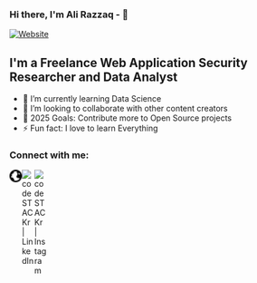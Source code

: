 ### Hi there, I'm Ali Razzaq - 👋

[![Website](https://img.shields.io/website?label=alirazzaq.pro&style=for-the-badge&url=https%3A%2F%2Falirazzaq.pro)](http://www.alirazzaq.pro)

## I'm a Freelance Web Application Security Researcher and Data Analyst

- 🌱 I’m currently learning Data Science
- 👯 I’m looking to collaborate with other content creators
- 🥅 2025 Goals: Contribute more to Open Source projects
- ⚡ Fun fact: I love to learn Everything



### Connect with me:

[<img align="left" alt="codeSTACKr.com" width="22px" src="https://raw.githubusercontent.com/iconic/open-iconic/master/svg/globe.svg" />][website]
[<img align="left" alt="codeSTACKr | LinkedIn" width="22px" src="https://cdn.jsdelivr.net/npm/simple-icons@v3/icons/linkedin.svg" />][linkedin]
[<img align="left" alt="codeSTACKr | Instagram" width="22px" src="https://cdn.jsdelivr.net/npm/simple-icons@v3/icons/instagram.svg" />][instagram]





</details>

[website]: https://alirazzaq.me
[instagram]: https://instagram.com/alirazzaq_
[linkedin]: https://linkedin.com/in/alirazzaq
